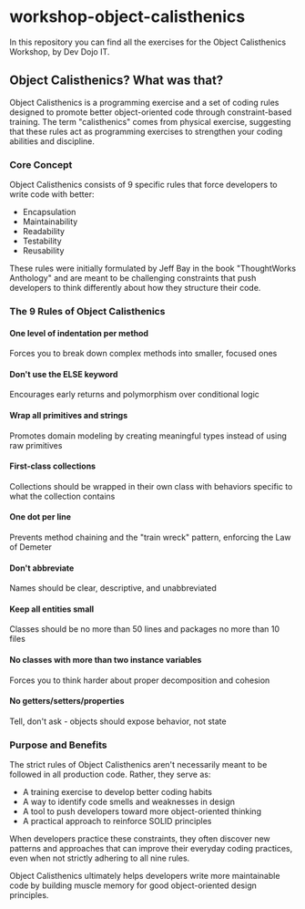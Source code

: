 # workshop-object-calisthenics
In this repository you can find all the exercises for the Object Calisthenics Workshop, by Dev Dojo IT.

## Object Calisthenics? What was that?
Object Calisthenics is a programming exercise and a set of coding rules designed to promote better object-oriented code through constraint-based training. The term "calisthenics" comes from physical exercise, suggesting that these rules act as programming exercises to strengthen your coding abilities and discipline.
### Core Concept
Object Calisthenics consists of 9 specific rules that force developers to write code with better:

- Encapsulation
- Maintainability
- Readability
- Testability
- Reusability

These rules were initially formulated by Jeff Bay in the book "ThoughtWorks Anthology" and are meant to be challenging constraints that push developers to think differently about how they structure their code.

### The 9 Rules of Object Calisthenics

#### One level of indentation per method
Forces you to break down complex methods into smaller, focused ones


#### Don't use the ELSE keyword
Encourages early returns and polymorphism over conditional logic

#### Wrap all primitives and strings
Promotes domain modeling by creating meaningful types instead of using raw primitives


#### First-class collections
Collections should be wrapped in their own class with behaviors specific to what the collection contains


#### One dot per line
Prevents method chaining and the "train wreck" pattern, enforcing the Law of Demeter


#### Don't abbreviate
Names should be clear, descriptive, and unabbreviated


#### Keep all entities small
Classes should be no more than 50 lines and packages no more than 10 files


#### No classes with more than two instance variables
Forces you to think harder about proper decomposition and cohesion


#### No getters/setters/properties
Tell, don't ask - objects should expose behavior, not state



### Purpose and Benefits
The strict rules of Object Calisthenics aren't necessarily meant to be followed in all production code. Rather, they serve as:

- A training exercise to develop better coding habits
- A way to identify code smells and weaknesses in design
- A tool to push developers toward more object-oriented thinking
- A practical approach to reinforce SOLID principles

When developers practice these constraints, they often discover new patterns and approaches that can improve their everyday coding practices, even when not strictly adhering to all nine rules.

Object Calisthenics ultimately helps developers write more maintainable code by building muscle memory for good object-oriented design principles.